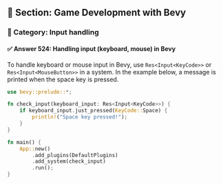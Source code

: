 ## 📘 Section: Game Development with Bevy  
### 🔹 Category: Input handling  
#### ✅ Answer 524: Handling input (keyboard, mouse) in Bevy

To handle keyboard or mouse input in Bevy, use `Res<Input<KeyCode>>` or `Res<Input<MouseButton>>` in a system. In the example below, a message is printed when the space key is pressed.

```rust
use bevy::prelude::*;

fn check_input(keyboard_input: Res<Input<KeyCode>>) {
    if keyboard_input.just_pressed(KeyCode::Space) {
        println!("Space key pressed!");
    }
}

fn main() {
    App::new()
        .add_plugins(DefaultPlugins)
        .add_system(check_input)
        .run();
}
```
